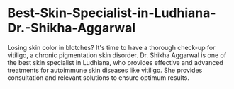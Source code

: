# Best-Skin-Specialist-in-Ludhiana-Dr.-Shikha-Aggarwal
Losing skin color in blotches? It's time to have a thorough check-up for vitiligo, a chronic pigmentation skin disorder. Dr. Shikha Aggarwal is one of the best skin specialist in Ludhiana, who provides effective and advanced treatments for autoimmune skin diseases like vitiligo. She provides consultation and relevant solutions to ensure optimum results. 

